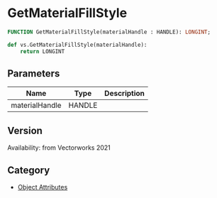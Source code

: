 # GetMaterialFillStyle

```pascal
FUNCTION GetMaterialFillStyle(materialHandle : HANDLE): LONGINT;
```

```python
def vs.GetMaterialFillStyle(materialHandle):
    return LONGINT
```

## Parameters
|Name|Type|Description|
|---|---|---|
|materialHandle|HANDLE|   |

## Version
Availability: from Vectorworks 2021

## Category
* [Object Attributes](../Categories/Object%20Attributes.md)
